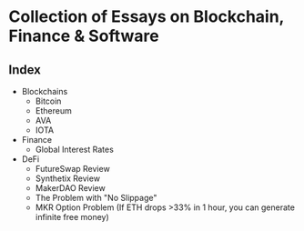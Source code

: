 # Collection of Essays on Blockchain, Finance & Software

## Index

 * Blockchains
   * Bitcoin
   * Ethereum
   * AVA
   * IOTA
  * Finance
    * Global Interest Rates
  * DeFi
    * FutureSwap Review
    * Synthetix Review
    * MakerDAO Review
    * The Problem with "No Slippage"
    * MKR Option Problem (If ETH drops >33% in 1 hour, you can generate infinite free money)